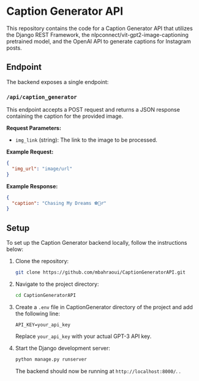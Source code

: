 # Caption Generator API

This repository contains the code for a Caption Generator API that utilizes the Django REST Framework, the nlpconnect/vit-gpt2-image-captioning pretrained model, and the OpenAI API to generate captions for Instagram posts.
## Endpoint

The backend exposes a single endpoint:

### `/api/caption_generator`

This endpoint accepts a POST request and returns a JSON response containing the caption for the provided image.

**Request Parameters:**

- `img_link` (string): The link to the image to be processed.

**Example Request:**

```json
{
  "img_url": "image/url"
}
```

**Example Response:**

```json
{
  "caption": "Chasing My Dreams ⚽️🏃‍♂️"
}
```

## Setup

To set up the Caption Generator backend locally, follow the instructions below:

1. Clone the repository:

   ```bash
   git clone https://github.com/mbahraoui/CaptionGeneratorAPI.git
   ```
   

2. Navigate to the project directory:

   ```bash
   cd CaptionGeneratorAPI
   ```

3. Create a `.env` file in CaptionGenerator directory of the project and add the following line:

   ```plaintext
   API_KEY=your_api_key
   ```

   Replace `your_api_key` with your actual GPT-3 API key.

4. Start the Django development server:

   ```bash
   python manage.py runserver
   ```

   The backend should now be running at `http://localhost:8000/`.
.
